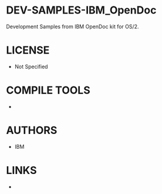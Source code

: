 DEV-SAMPLES-IBM_OpenDoc
=======================

Development Samples from IBM OpenDoc kit for OS/2. 

LICENSE
===============
* Not Specified

COMPILE TOOLS
===============
* 
 
AUTHORS
===============
* IBM

LINKS
===============
* 
